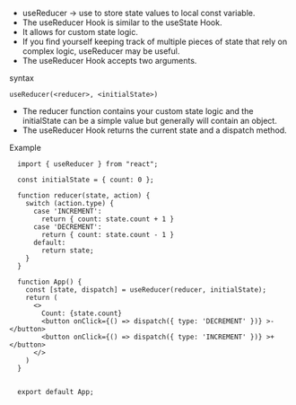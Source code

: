 * useReducer -> use to store state values to local const variable.
* The useReducer Hook is similar to the useState Hook.
* It allows for custom state logic.
* If you find yourself keeping track of multiple pieces of state that rely on complex logic, useReducer may be useful.
* The useReducer Hook accepts two arguments.

syntax

    useReducer(<reducer>, <initialState>)
    
* The reducer function contains your custom state logic and the initialState can be a simple value but generally will contain an object.
* The useReducer Hook returns the current state and a dispatch method.

Example

      import { useReducer } from "react";

      const initialState = { count: 0 };

      function reducer(state, action) {
        switch (action.type) {
          case 'INCREMENT':
            return { count: state.count + 1 }
          case 'DECREMENT':
            return { count: state.count - 1 }
          default:
            return state;
        }
      }

      function App() {
        const [state, dispatch] = useReducer(reducer, initialState);
        return (
          <>
            Count: {state.count}
            <button onClick={() => dispatch({ type: 'DECREMENT' })} >-</button>
            <button onClick={() => dispatch({ type: 'INCREMENT' })} >+</button>
          </>
        )
      }


      export default App;




